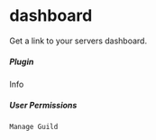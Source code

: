 # dashboard 

Get a link to your servers dashboard.
			

##### Plugin
Info


##### User Permissions
`Manage Guild`